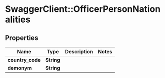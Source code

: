 # SwaggerClient::OfficerPersonNationalities

## Properties
Name | Type | Description | Notes
------------ | ------------- | ------------- | -------------
**country_code** | **String** |  | 
**demonym** | **String** |  | 


